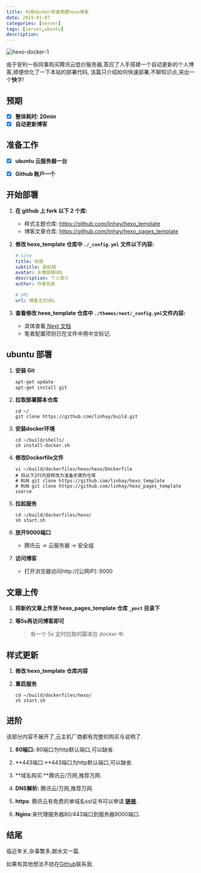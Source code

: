 ```yaml
---
title: 利用docker快速搭建hexo博客
date: 2019-01-07
categories: [server]
tags: [server,ubuntu]
description: 
---
```


![hexo-docker-1](https://s.linhey.com/hexo-docker-1.png)

<!-- more -->

由于安利一些同事购买腾讯云低价服务器,答应了人手搭建一个自动更新的个人博客,顺便优化了一下本站的部署代码, 该篇只介绍如何快速部署,不聊知识点,突出一个**快**字!

## 预期

- [x] **整体耗时: 20min**
- [x] **自动更新博客**

## 准备工作

- [x] **ubuntu 云服务器一台**

- [x] **Github 账户一个**

## 开始部署

1. **在 github 上 fork  以下 2 个库:**

   - 样式主题仓库: https://github.com/linhay/hexo_template
   - 博客文章仓库: https://github.com/linhay/hexo_pages_template

2. **修改 hexo_template 仓库中 `./_config.yml` 文件以下内容:**

   ```yaml
   # Site
   title: 标题
   subtitle: 副标题
   avatar: 头像链接URL
   description: 个人简介
   author: 作者名称
   
   # URL
   url: 博客主页URL
   ```

3. **查看修改 hexo_template 仓库中 `./themes/next/_config.yml`文件内容:**

   - 具体查看[ Next 文档](https://theme-next.iissnan.com/theme-settings.html)
   - 笔者配置项则已在文件中用中文标记.

## ubuntu 部署

1. **安装 Git**

   ```bash
   apt-get update
   apt-get install git
   ```

2. **拉取部署脚本仓库**

   ```shell
   cd ~/
   git clone https://github.com/linhay/build.git
   ```

3.  **安装docker环境**

	   ```shell
	cd ~/build/shells/
	sh install-docker.sh	
	```


4. **修改Dockerfile文件**

   ```shell
   vi ~/build/dockerfiles/hexo/hexo/Dockerfile
   # 将以下2行内容修改为准备步骤的仓库
   # RUN git clone https://github.com/linhay/hexo_template
   # RUN git clone https://github.com/linhay/hexo_pages_template source
   ```

5. **拉起服务**

   ```shell
   cd ~/build/dockerfiles/hexo/
   sh start.sh
   ```

6. **放开9000端口**

   - 腾讯云 -> 云服务器 -> 安全组

7. **访问博客**

   - 打开浏览器访问http://[公网IP]: 9000

## 文章上传

1. **将新的文章上传至 hexo_pages_template 仓库 `_post` 目录下**

2. **等5s再访问博客即可**

   > 有一个 5s 定时拉取的脚本在 docker 中.

## 样式更新

1. **修改 hexo_template 仓库内容**

2. **重启服务**

   ```shell
   cd ~/build/dockerfiles/hexo/
   sh start.sh
   ```

## 进阶

该部分内容不展开了,云主机厂商都有完整的购买与说明了.

1. **80端口:** 80端口为http默认端口,可以缺省.
2. **443端口:**443端口为http默认端口,可以缺省.

1. **域名购买:**腾讯云/万网,推荐万网.
2. **DNS解析:** 腾讯云/万网,推荐万网.
3. **https**: 腾讯云有免费的单域名ssl证书可以申请.[**链接**](https://buy.cloud.tencent.com/ssl).
4. **Nginx**:来代理服务器80/443端口到服务器9000端口.

## 结尾

临近年关,杂事繁多,献水文一篇.

如果有其他想法不妨在[Github](https://github.com/linhay)联系我.
